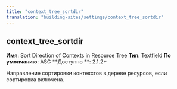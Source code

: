 ```yaml
---
title: "context_tree_sortdir"
translation: "building-sites/settings/context_tree_sortdir"
---
```


## context\_tree\_sortdir

**Имя**: Sort Direction of Contexts in Resource Tree
**Тип**: Textfield
**По умолчанию**: ASC
**Доступно **: 2.1.2+

 Направление сортировки контекстов в дереве ресурсов, если сортировка включена.
